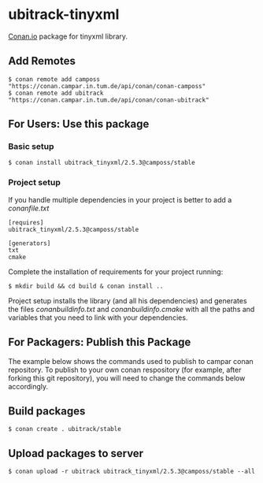 # ubitrack-tinyxml

[Conan.io](https://conan.io) package for tinyxml library. 

## Add Remotes

    $ conan remote add camposs "https://conan.campar.in.tum.de/api/conan/conan-camposs"
    $ conan remote add ubitrack "https://conan.campar.in.tum.de/api/conan/conan-ubitrack"

## For Users: Use this package


### Basic setup

    $ conan install ubitrack_tinyxml/2.5.3@camposs/stable
    
### Project setup

If you handle multiple dependencies in your project is better to add a *conanfile.txt*
    
    [requires]
    ubitrack_tinyxml/2.5.3@camposs/stable

    [generators]
    txt
    cmake

Complete the installation of requirements for your project running:</small></span>

    $ mkdir build && cd build & conan install .. 

Project setup installs the library (and all his dependencies) and generates the files *conanbuildinfo.txt* and *conanbuildinfo.cmake* with all the paths and variables that you need to link with your dependencies.

## For Packagers: Publish this Package

The example below shows the commands used to publish to campar conan repository. To publish to your own conan respository (for example, after forking this git repository), you will need to change the commands below accordingly. 

## Build packages

    $ conan create . ubitrack/stable    

## Upload packages to server

    $ conan upload -r ubitrack ubitrack_tinyxml/2.5.3@camposs/stable --all    
